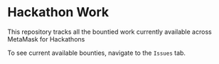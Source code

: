 # Hackathon Work

This repository tracks all the bountied work currently available across MetaMask for Hackathons  

To see current available bounties, navigate to the `Issues` tab. 
